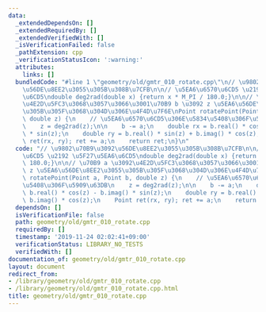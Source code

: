 ```yaml
---
data:
  _extendedDependsOn: []
  _extendedRequiredBy: []
  _extendedVerifiedWith: []
  _isVerificationFailed: false
  _pathExtension: cpp
  _verificationStatusIcon: ':warning:'
  attributes:
    links: []
  bundledCode: "#line 1 \"geometry/old/gmtr_010_rotate.cpp\"\n// \u9802\u70B9\u3092\
    \u56DE\u8EE2\u3055\u305B\u308B\u7CFB\n\n// \u5EA6\u6570\u6CD5 \u2192 \u5F27\u5EA6\
    \u6CD5\ndouble deg2rad(double x) {return x * M_PI / 180.0;}\n\n// \u70B9 a \u3092\
    \u4E2D\u5FC3\u3068\u3057\u3066\u3001\u70B9 b \u3092 z \u5EA6\u56DE\u8EE2\u3055\
    \u305B\u305F\u3068\u304D\u306E\u4F4D\u7F6E\nPoint rotatePoint(Point a, Point b,\
    \ double z) {\n    // \u5EA6\u6570\u6CD5\u306E\u5834\u5408\u306F\u5909\u63DB\n\
    \    z = deg2rad(z);\n\n    b -= a;\n    double rx = b.real() * cos(z) - b.imag()\
    \ * sin(z);\n    double ry = b.real() * sin(z) + b.imag() * cos(z);\n    Point\
    \ ret(rx, ry); ret += a;\n    return ret;\n}\n"
  code: "// \u9802\u70B9\u3092\u56DE\u8EE2\u3055\u305B\u308B\u7CFB\n\n// \u5EA6\u6570\
    \u6CD5 \u2192 \u5F27\u5EA6\u6CD5\ndouble deg2rad(double x) {return x * M_PI /\
    \ 180.0;}\n\n// \u70B9 a \u3092\u4E2D\u5FC3\u3068\u3057\u3066\u3001\u70B9 b \u3092\
    \ z \u5EA6\u56DE\u8EE2\u3055\u305B\u305F\u3068\u304D\u306E\u4F4D\u7F6E\nPoint\
    \ rotatePoint(Point a, Point b, double z) {\n    // \u5EA6\u6570\u6CD5\u306E\u5834\
    \u5408\u306F\u5909\u63DB\n    z = deg2rad(z);\n\n    b -= a;\n    double rx =\
    \ b.real() * cos(z) - b.imag() * sin(z);\n    double ry = b.real() * sin(z) +\
    \ b.imag() * cos(z);\n    Point ret(rx, ry); ret += a;\n    return ret;\n}\n"
  dependsOn: []
  isVerificationFile: false
  path: geometry/old/gmtr_010_rotate.cpp
  requiredBy: []
  timestamp: '2019-11-24 02:02:41+09:00'
  verificationStatus: LIBRARY_NO_TESTS
  verifiedWith: []
documentation_of: geometry/old/gmtr_010_rotate.cpp
layout: document
redirect_from:
- /library/geometry/old/gmtr_010_rotate.cpp
- /library/geometry/old/gmtr_010_rotate.cpp.html
title: geometry/old/gmtr_010_rotate.cpp
---
```

